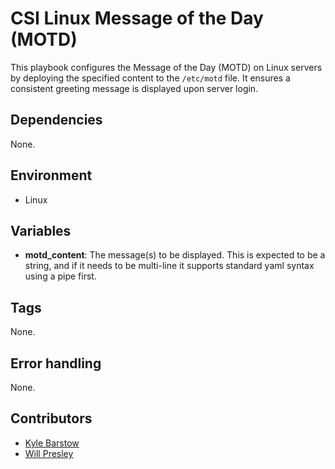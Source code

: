 # CSI Linux Message of the Day (MOTD)

This playbook configures the Message of the Day (MOTD) on Linux servers by
deploying the specified content to the `/etc/motd` file. It ensures a consistent
greeting message is displayed upon server login.

## Dependencies

None.

## Environment

- Linux

## Variables

- **motd_content**: The message(s) to be displayed. This is expected to be a
string, and if it needs to be multi-line it supports standard yaml syntax using
a pipe first.

## Tags

None.

## Error handling

None.

## Contributors

- [Kyle Barstow](barstown@ohio.edu)
- [Will Presley](willpresley@ohio.edu)
